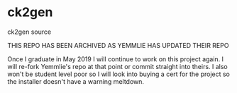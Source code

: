 # ck2gen
ck2gen source


THIS REPO HAS BEEN ARCHIVED AS YEMMLIE HAS UPDATED THEIR REPO

Once I graduate in May 2019 I will continue to work on this project again.
I will re-fork Yemmlie's repo at that point or commit straight into theirs.
I also won't be student level poor so I will look into buying a cert for the project so the installer doesn't have a warning meltdown.
